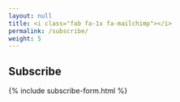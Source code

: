 ```yaml
---
layout: null
title: <i class="fab fa-1x fa-mailchimp"></i>
permalink: /subscribe/
weight: 5
---
```


## Subscribe


{% include subscribe-form.html %}
